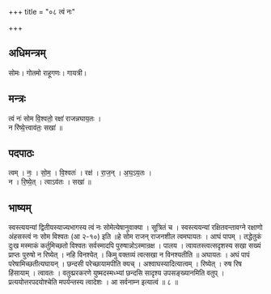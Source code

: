 +++
title = "०८ त्वं नः"

+++
## अधिमन्त्रम्
सोमः। गोतमो राहूगणः। गायत्री।

## मन्त्रः
त्वं नः॑ सोम वि॒श्वतो॒ रक्षा॑ राजन्नघाय॒तः ।  
न रि॑ष्ये॒त्त्वाव॑तः॒ सखा॑ ॥

## पदपाठः
त्वम् । नः॒ । सो॒म॒ । वि॒श्वतः॑ । रक्ष॑ । रा॒ज॒न् । अ॒घ॒ऽय॒तः ।  
न । रि॒ष्ये॒त् । त्वाऽव॑तः । सखा॑ ॥

## भाष्यम्
स्वस्त्ययन्यां द्वितीयस्याज्यभागस्य त्वं नः सोमेत्येषानुवाक्या । सूत्रितं च । स्वस्त्ययन्यां रक्षितवन्तावग्ने रक्षाणो अंहसस्त्वं नः सोम विश्वतः (आ २-१०) इति ॥हे सोम राजन् राजनशील त्वमघायतः । आघं पापम् । तद्धेतुकं दुःख मस्माकं कर्तुमिच्छतो विश्वतः सर्वस्मादपि पुरुषान्नोऽस्मान्रक्ष । पालय । त्वावतस्त्वत्सदृशस्य सखा सख्यं प्राप्तः पुरुषो न रिष्येत् । नहि विनश्येत् । किमु वक्तव्यं त्वत्सखा न विनश्यतीति ॥ अघायतः । अघं पापं परेषामिच्छतीत्यघायन् । छन्दसी परेच्छायामपीति क्यच् । अश्वाघस्यादित्यात्वम् । रिष्येत् । रुष रिष हिंसायाम् । त्वावतः । वतुव्प्ररकरणे युष्मदस्मध्भ्यां छन्दसि सादृश्य उपसङ्ख्यानमिति वतुप् । प्रत्ययोत्तरपदयोश्चेति मपर्यन्तस्य त्वादेशः । आ सर्वनाम्न इत्यात्वं ॥ ८ ॥